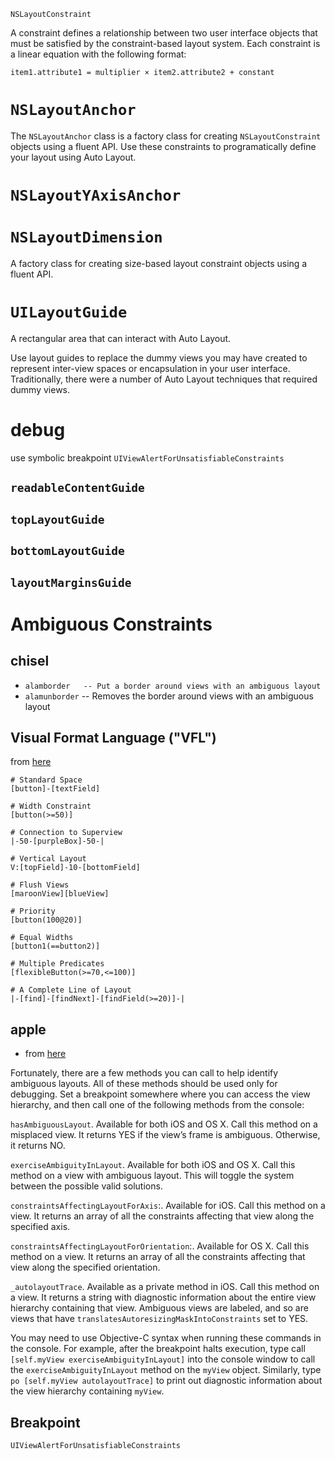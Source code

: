  `NSLayoutConstraint`

A constraint defines a relationship between two user interface objects that must be satisfied by the constraint-based layout system. Each constraint is a linear equation with the following format:

```
item1.attribute1 = multiplier × item2.attribute2 + constant
```

# `NSLayoutAnchor`

The `NSLayoutAnchor` class is a factory class for creating `NSLayoutConstraint` objects using a fluent API. Use these constraints to programatically define your layout using Auto Layout.

# `NSLayoutYAxisAnchor`

# `NSLayoutDimension`
A factory class for creating size-based layout constraint objects using a fluent API.



# `UILayoutGuide`
A rectangular area that can interact with Auto Layout.

Use layout guides to replace the dummy views you may have created to represent
inter-view spaces or encapsulation in your user interface. Traditionally, there
were a number of Auto Layout techniques that required dummy views.

# debug
use symbolic breakpoint `UIViewAlertForUnsatisfiableConstraints`

## `readableContentGuide`
## `topLayoutGuide`
## `bottomLayoutGuide`
## `layoutMarginsGuide`

# Ambiguous Constraints

## chisel
- `alamborder   -- Put a border around views with an ambiguous layout`
- `alamunborder` -- Removes the border around views with an ambiguous layout

## Visual Format Language ("VFL")
from [here](https://developer.apple.com/library/content/documentation/UserExperience/Conceptual/AutolayoutPG/VisualFormatLanguage.html)

```
# Standard Space
[button]-[textField]

# Width Constraint
[button(>=50)]

# Connection to Superview
|-50-[purpleBox]-50-|

# Vertical Layout
V:[topField]-10-[bottomField]

# Flush Views
[maroonView][blueView]

# Priority
[button(100@20)]

# Equal Widths
[button1(==button2)]

# Multiple Predicates
[flexibleButton(>=70,<=100)]

# A Complete Line of Layout
|-[find]-[findNext]-[findField(>=20)]-|
```

## apple
- from [here](https://developer.apple.com/library/content/documentation/UserExperience/Conceptual/AutolayoutPG/AmbiguousLayouts.html#//apple_ref/doc/uid/TP40010853-CH18-SW1)

Fortunately, there are a few methods you can call to help identify ambiguous
layouts. All of these methods should be used only for debugging. Set a
breakpoint somewhere where you can access the view hierarchy, and then call one
of the following methods from the console:

`hasAmbiguousLayout`. Available for both iOS and OS X. Call this method on a
misplaced view. It returns YES if the view’s frame is ambiguous. Otherwise, it
returns NO.

`exerciseAmbiguityInLayout`. Available for both iOS and OS X. Call this method on
a view with ambiguous layout. This will toggle the system between the possible
valid solutions.

`constraintsAffectingLayoutForAxis`:. Available for iOS. Call this method on a
view. It returns an array of all the constraints affecting that view along the
specified axis.

`constraintsAffectingLayoutForOrientation`:. Available for OS X. Call this method
on a view. It returns an array of all the constraints affecting that view along
the specified orientation.

`_autolayoutTrace`. Available as a private method in iOS. Call this method on a
view. It returns a string with diagnostic information about the entire view
hierarchy containing that view. Ambiguous views are labeled, and so are views
that have `translatesAutoresizingMaskIntoConstraints` set to YES.

You may need to use Objective-C syntax when running these commands in the
console. For example, after the breakpoint halts execution, type call
`[self.myView exerciseAmbiguityInLayout]` into the console window to call the
`exerciseAmbiguityInLayout` method on the `myView` object. Similarly, type `po
[self.myView autolayoutTrace]` to print out diagnostic information about the view
hierarchy containing `myView`.

## Breakpoint
`UIViewAlertForUnsatisfiableConstraints`
